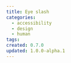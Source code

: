 ```yaml
---
title: Eye slash
categories:
  - accessibility
  - design
  - human
tags:
created: 0.7.0
updated: 1.0.0-alpha.1
---
```

